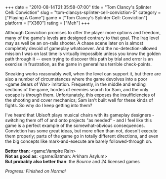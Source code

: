 +++
date = "2010-08-14T21:35:58-07:00"
title = "Tom Clancy's Splinter Cell: Conviction"
slug = "tom-clancys-splinter-cell-conviction-5"
category = ["Playing A Game"]
game = ["Tom Clancy's Splinter Cell: Conviction"]
platform = ["X360"]
rating = ["Meh"]
+++

Although Conviction promises to offer the player more options and freedom, many of the game's levels are designed contrary to that goal.  The Iraq level may as well be an on-rails shooter.  A chase scene later on is almost completely devoid of gameplay whatsoever.  And the no-detection-allowed mission I was on last time is virtually impossible unless you know the golden path through it -- even trying to discover this path by trial and error is an exercise in frustration, as the game in general has terrible check-points.

Sneaking works reasonably well, when the level can support it, but there are also a number of circumstances where the game devolves into a poor <game:Gears of War> imitation.  Frequently, in the middle and ending sections of the game, hordes of enemies search for Sam, and the only escape is <i>through</i> them.  Unfortunately, this exposes the insufficiencies of the shooting and cover mechanics; Sam isn't built well for these kinds of fights.  So why do I keep getting into them?

I've heard that Ubisoft plays musical chairs with its gameplay designers - switching them off of and onto projects "as needed" - and I feel like this game is a perfect example of the somewhat-obvious consequences.  Conviction has some great ideas, but more often than not, doesn't execute them properly; parts of the game go in totally different directions, and even the big concepts like mark-and-execute are barely followed-through on.

<b>Better than</b>: <game:Vampire Rain>  
<b>Not as good as</b>: <game:Batman: Arkham Asylum>  
<b>But probably also better than</b>: the <i>Bourne</i> and <i>24</i> licensed games

<i>Progress: Finished on Normal</i>